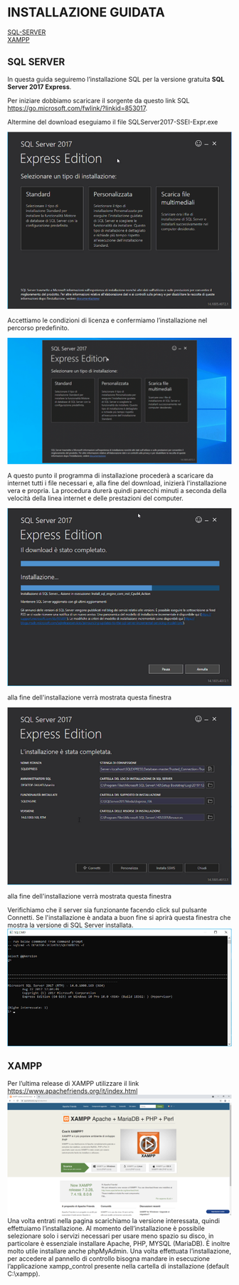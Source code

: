 # INSTALLAZIONE GUIDATA <br>
[SQL-SERVER](#SQL-SERVER)<br> 
[XAMPP](#xampp-)<br> 
## SQL SERVER 
In questa guida seguiremo l’installazione SQL per la versione gratuita **SQL Server 2017 Express**.

Per iniziare dobbiamo scaricare il sorgente da questo link SQL  https://go.microsoft.com/fwlink/?linkid=853017.

Altermine del download eseguiamo il file SQLServer2017-SSEI-Expr.exe


![a](/Immagini/Installazione/1.jpg) <br>

Accettiamo le condizioni di licenza e confermiamo l’installazione nel percorso predefinito.

![a](/Immagini//Installazione/img2.gif) <br>

A questo punto il programma di installazione procederà a scaricare da internet tutti i file necessari e, alla fine del download, inizierà l'installazione vera e propria. 
La procedura durerà quindi parecchi minuti a seconda della velocità della linea internet e delle prestazioni del computer. <br>

![a](/Immagini//Installazione/img3.jpg) <br>

alla fine dell'installazione verrà mostrata questa finestra <br>

![a](/Immagini//Installazione/img4.jpg) <br>


alla fine dell'installazione verrà mostrata questa finestra <br>

Verifichiamo che il server sia funzionante facendo click sul pulsante Connetti. Se l'installazione è andata a buon fine si aprirà questa finestra che mostra la versione di SQL Server installata. <br>
 ![a](/Immagini//Installazione/img5.jpg) <br> </p>

 


## XAMPP <BR>
 
 Per l’ultima release di XAMPP utilizzare il link https://www.apachefriends.org/it/index.html <br>
 ![a](/Immagini//Installazione/xampp.PNG) <br>
 Una volta entrati nella pagina scarichiamo la versione interessata, quindi effettuiamo l’installazione.
Al momento dell’installazione è possibile selezionare solo i servizi necessari per usare meno spazio su disco, in particolare è essenziale installare
Apache, PHP, MYSQL (MariaDB). È inoltre molto utile installare anche phpMyAdmin. Una volta effettuata l’installazione, per accedere al pannello di controllo bisogna mandare in esecuzione l’applicazione xampp_control presente nella cartella di installazione (default C:\xampp).
 <br>
 


